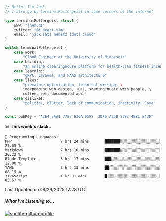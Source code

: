 ```go
// Hello! I'm Jack
// I also go by terminalPoltergeist in some corners of the internet

type terminalPoltergeist struct {
    www: "jnem.me"
    twitter: "@i_heart_vim"
    email: "jack [at] nemitz [dot] cloud"
}

switch terminalPoltergeist {
    case work:
        "Cloud Engineer at the University of Minnesota"
    case building:
        "an online clearinghouse platform for health-plan fitness incentive programs"
    case learning:
        "gRPC, Laravel, and PAAS architecture"
    case likes:
        "premature optimization, technical writing, \
        independent web-design, TUIs, sharing music with people, \
        coffee, well-documented apis"
    case dislikes:
        "politics, clutter, lack of communication, inactivity, Java"
}

const pubKey = "A2E4 3AA1 77B7 E36A 05F2  3DF6 A25B 2683 4BB1 E43F"
```

<!--START_SECTION:waka-->
📊 **This week's stack..** 

```text
💬 Programming Languages: 
PHP                      7 hrs 24 mins       ███████░░░░░░░░░░░░░░░░░░   27.05 % 
Markdown                 7 hrs 10 mins       ███████░░░░░░░░░░░░░░░░░░   26.22 % 
Blade Template           3 hrs 17 mins       ███░░░░░░░░░░░░░░░░░░░░░░   12.00 % 
YAML                     2 hrs 13 mins       ██░░░░░░░░░░░░░░░░░░░░░░░   08.15 % 
JavaScript               1 hr 31 mins        █░░░░░░░░░░░░░░░░░░░░░░░░   05.57 % 
```


 Last Updated on 08/29/2025 12:23 UTC
<!--END_SECTION:waka-->

##### What I'm Listening to...

[![spotify-github-profile](https://jnem.me/listening-item?maxAge=2592000)](https://jnem.me/listening)
